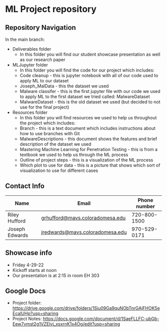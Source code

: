 # ML Project repository

## Repository Navigation
In the main branch:
* Deliverables folder
  * In this folder you will find our student showcase presentation as well as our research paper
* MLJupyter folder
  * In this folder you will find the code for our project which includes:
  * Code cleanup - this is jupyter notebook with all of our code used to apply ML to our dataset
  * Joseph_MalData - this the dataset we used
  * Malware classifer - this is the first jupyter file with our code we used to apply ML to the first dataset we tried called: MalwareDataset
  * MalwareDataset - this is the old dataset we used (but decided to not use for the final project)
* Resources folder
  * In this folder you will find resources we used to help us throughout the project which includes:
  * Branch - this is a text document which includes instructions about how to use branches with Git
  * MalwareDescriptions - this document shows the features and brief description of the dataset we used
  * Mastering Machine Learning for Penetration Testing - this is from a textbook we used to help us through the ML process
  * Outline of project steps - this is a visualization of the ML process
  * Which plot to use for data - this is a picture that shows which sort of visualization to use for different cases

## Contact Info
|Name|Email|Phone number|
|--|--|--|
|Riley Hufford|grhufford@mavs.coloradomesa.edu|720-800-1500|
|Joseph Edwards|jredwards@mavs.coloradomesa.edu|970-529-0171|

## Showcase info
* Friday 4-29-22
* Kickoff starts at noon
* Our presentation is at 2:15 in room EH 303

## Google Docs
* Project folder: https://drive.google.com/drive/folders/1Siu09Ga9quNObTnrGAjFHOK5eEcalUHp?usp=sharing
* Project Notes: https://docs.google.com/document/d/1SaeFLLFC-ubGb-Eew7vmst2g1VZElvj_xsxrnK1x4Og/edit?usp=sharing
